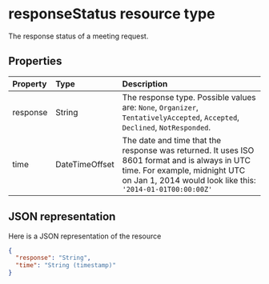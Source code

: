 # responseStatus resource type

The response status of a meeting request.

## Properties

| Property | Type           | Description |
|:---------|:---------------|:------------|
| response | String         | The response type. Possible values are: `None`, `Organizer`, `TentativelyAccepted`, `Accepted`, `Declined`, `NotResponded`.
| time     | DateTimeOffset | The date and time that the response was returned. It uses ISO 8601 format and is always in UTC time. For example, midnight UTC on Jan 1, 2014 would look like this: `'2014-01-01T00:00:00Z'`

## JSON representation

Here is a JSON representation of the resource

<!-- {
  "blockType": "resource",
  "optionalProperties": [

  ],
  "@odata.type": "microsoft.graph.responseStatus"
}-->

```json
{
  "response": "String",
  "time": "String (timestamp)"
}
```

<!-- uuid: 8fcb5dbc-d5aa-4681-8e31-b001d5168d79
2015-10-25 14:57:30 UTC -->
<!-- {
  "type": "#page.annotation",
  "description": "responseStatus resource",
  "keywords": "",
  "section": "documentation",
  "tocPath": ""
}-->
